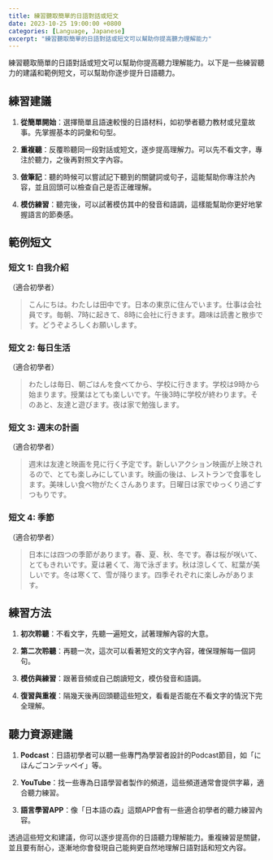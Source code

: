 ```yaml
---
title: 練習聽取簡單的日語對話或短文
date: 2023-10-25 19:00:00 +0800
categories: [Language, Japanese]
excerpt: "練習聽取簡單的日語對話或短文可以幫助你提高聽力理解能力"
---
```


練習聽取簡單的日語對話或短文可以幫助你提高聽力理解能力。以下是一些練習聽力的建議和範例短文，可以幫助你逐步提升日語聽力。

## **練習建議**

1. **從簡單開始**：選擇簡單且語速較慢的日語材料，如初學者聽力教材或兒童故事。先掌握基本的詞彙和句型。

2. **重複聽**：反覆聆聽同一段對話或短文，逐步提高理解力。可以先不看文字，專注於聽力，之後再對照文字內容。

3. **做筆記**：聽的時候可以嘗試記下聽到的關鍵詞或句子，這能幫助你專注於內容，並且回頭可以檢查自己是否正確理解。

4. **模仿練習**：聽完後，可以試著模仿其中的發音和語調，這樣能幫助你更好地掌握語言的節奏感。

## **範例短文**

### **短文 1: 自我介紹**
（適合初學者）

> こんにちは。わたしは田中です。日本の東京に住んでいます。仕事は会社員です。毎朝、7時に起きて、8時に会社に行きます。趣味は読書と散歩です。どうぞよろしくお願いします。

### **短文 2: 每日生活**
（適合初學者）

> わたしは毎日、朝ごはんを食べてから、学校に行きます。学校は9時から始まります。授業はとても楽しいです。午後3時に学校が終わります。そのあと、友達と遊びます。夜は家で勉強します。

### **短文 3: 週末の計画**
（適合初學者）

> 週末は友達と映画を見に行く予定です。新しいアクション映画が上映されるので、とても楽しみにしています。映画の後は、レストランで食事をします。美味しい食べ物がたくさんあります。日曜日は家でゆっくり過ごすつもりです。

### **短文 4: 季節**
（適合初學者）

> 日本には四つの季節があります。春、夏、秋、冬です。春は桜が咲いて、とてもきれいです。夏は暑くて、海で泳ぎます。秋は涼しくて、紅葉が美しいです。冬は寒くて、雪が降ります。四季それぞれに楽しみがあります。

## **練習方法**

1. **初次聆聽**：不看文字，先聽一遍短文，試著理解內容的大意。

2. **第二次聆聽**：再聽一次，這次可以看著短文的文字內容，確保理解每一個詞句。

3. **模仿與練習**：跟著音頻或自己朗讀短文，模仿發音和語調。

4. **復習與重複**：隔幾天後再回頭聽這些短文，看看是否能在不看文字的情況下完全理解。

## **聽力資源建議**

1. **Podcast**：日語初學者可以聽一些專門為學習者設計的Podcast節目，如「にほんごコンテッペイ」等。

2. **YouTube**：找一些專為日語學習者製作的頻道，這些頻道通常會提供字幕，適合聽力練習。

3. **語言學習APP**：像「日本語の森」這類APP會有一些適合初學者的聽力練習內容。

透過這些短文和建議，你可以逐步提高你的日語聽力理解能力。重複練習是關鍵，並且要有耐心，逐漸地你會發現自己能夠更自然地理解日語對話和短文內容。
